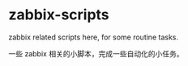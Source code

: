 # zabbix-scripts
zabbix related scripts here, for some routine tasks.

一些 zabbix 相关的小脚本，完成一些自动化的小任务。
